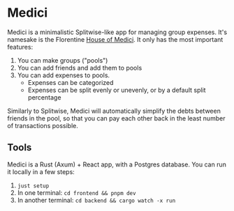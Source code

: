 # Medici

Medici is a minimalistic Splitwise-like app for managing group expenses. It's namesake is the Florentine [House of Medici](https://en.wikipedia.org/wiki/House_of_Medici). It only has the most important features:

1. You can make groups ("pools")
2. You can add friends and add them to pools
3. You can add expenses to pools.
   - Expenses can be categorized
   - Expenses can be split evenly or unevenly, or by a default split percentage

Similarly to Splitwise, Medici will automatically simplify the debts between friends in the pool, so that you can pay each other back in the least number of transactions possible.

## Tools

Medici is a Rust (Axum) + React app, with a Postgres database. You can run it locally in a few steps:

1. `just setup`
2. In one terminal: `cd frontend && pnpm dev`
3. In another terminal: `cd backend && cargo watch -x run`
